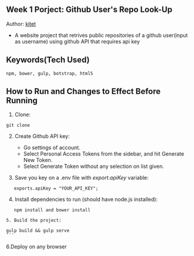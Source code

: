 ## Week 1 Porject: Github User's Repo Look-Up

Author: [kitet](https://github.com/kitet)

- A website project that retrives public repositories of a github user(input as username) using github API that requires api key

## Keywords(Tech Used)
	npm, bower, gulp, botstrap, html5


## How to Run and Changes to Effect Before Running
 
 1. Clone:
 ```
 git clone 
 ```
 
 2. Create Github API key:
 	- Go settings of account.
 	- Select Personal Access Tokens from the sidebar, and hit Generate New Token.
 	- Select Generate Token without any selection on list given. 

 3. Save you key on a .env file with _export.apiKey_ variable:
 ```
 	exports.apiKey = "YOUR_API_KEY";
 ```

 4. Install dependencies to run (should have node.js installed):
 ```
 	npm install and bower install
 
 5. Build the project:
 ```
 	gulp build && gulp serve
 	```

 6.Deploy on any browser
